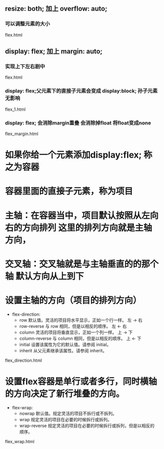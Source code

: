 
##   resize: both; 加上 overflow: auto; 
###  可以调整元素的大小 
flex.html

##   display: flex; 加上 margin: auto;  
###  实现上下左右剧中 
flex.html

###  display: flex;父元素下的直接子元素会变成 display:block; 孙子元素无影响 
flex_1.html

###  display: flex; 会消除margin重叠  会消除掉float 将float变成none 
flex_margin.html

#    如果你给一个元素添加display:flex; 称之为容器
#    容器里面的直接子元素，称为项目

#    主轴：在容器当中，项目默认按照从左向右的方向排列 这里的排列方向就是主轴方向，

#    交叉轴：交叉轴就是与主轴垂直的的那个轴  默认方向从上到下


# 设置主轴的方向（项目的排列方向）
+ flex-direction:  
    - row	           默认值。灵活的项目将水平显示，正如一个行一样。   左  ->  右
    - row-reverse	   与 row 相同，但是以相反的顺序。        左  <-  右
    - column	       灵活的项目将垂直显示，正如一个列一样。      上  ->  下
    - column-reverse   与 column 相同，但是以相反的顺序。 上  <-  下
    - initial	       设置该属性为它的默认值。请参阅 initial。
    - inherit	       从父元素继承该属性。请参阅 inherit。

flex_direction.html   
# 设置flex容器是单行或者多行，同时横轴的方向决定了新行堆叠的方向。
+ flex-wrap:
    - nowrap	       默认值。规定灵活的项目不拆行或不拆列。
    - wrap	           规定灵活的项目在必要的时候拆行或拆列。
    - wrap-reverse	   规定灵活的项目在必要的时候拆行或拆列，但是以相反的顺序。

flex_wrap.html 